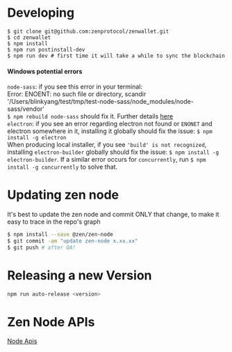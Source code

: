 # Developing
```
$ git clone git@github.com:zenprotocol/zenwallet.git
$ cd zenwallet
$ npm install
$ npm run postinstall-dev
$ npm run dev # first time it will take a while to sync the blockchain
```

#### Windows potential errors
`node-sass`: if you see this error in your terminal:  
Error: ENOENT: no such file or directory, scandir '/Users/blinkyang/test/tmp/test-node-sass/node_modules/node-sass/vendor'  
`$ npm rebuild node-sass` should fix it. Further details [here](https://github.com/sass/node-sass/issues/1812)  
`electron`: if you see an error regarding electron not found or `ENONET` and electron somewhere in it, installing it globally should fix the issue: `$ npm install -g electron`  
When producing local installer, if you see `'build' is not recognized`, installing `electron-builder` globally should fix the issue: `$ npm install -g electron-builder`. If a similar error occurs for `concurrently`, run `$ npm install -g concurrently` to solve that.

# Updating zen node
It's best to update the zen node and commit ONLY that change, to make it easy to trace in the repo's graph
```bash
$ npm install --save @zen/zen-node
$ git commit -am "update zen-node x.xx.xx"
$ git push # after QA!
```

# Releasing a new Version
```bash
npm run auto-release <version>
```

# Zen Node APIs
[Node Apis](https://gitlab.com/zenprotocol/zenprotocol/blob/master/src/Api/Server.fs)
